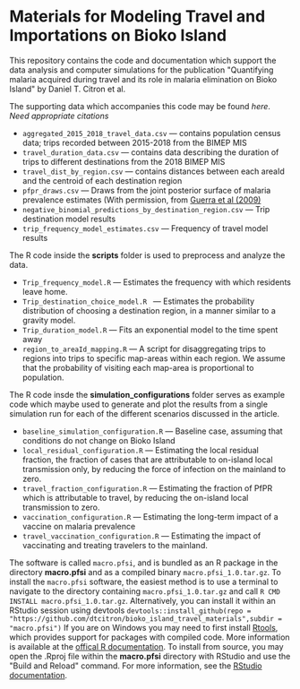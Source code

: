 # Materials for Modeling Travel and Importations on Bioko Island

This repository contains the code and documentation which support the data analysis and computer simulations for the publication "Quantifying malaria acquired during travel and its role in malaria elimination on Bioko Island" by Daniel T. Citron et al.

The supporting data which accompanies this code may be found *here*. *Need appropriate citations*

* `aggregated_2015_2018_travel_data.csv` — contains population census data; trips recorded between 2015-2018 from the BIMEP MIS
* `travel_duration_data.csv` — contains data describing the duration of trips to different destinations from the 2018 BIMEP MIS
* `travel_dist_by_region.csv` — contains distances between each areaId and the centroid of each destination region
* `pfpr_draws.csv` — Draws from the joint posterior surface of malaria prevalence estimates (With permission, from [Guerra et al (2009)](https://www.nature.com/articles/s41467-019-10339-1)
* `negative_binomial_predictions_by_destination_region.csv` — Trip destination model results
* `trip_frequency_model_estimates.csv` — Frequency of travel model results

The R code inside the **scripts** folder is used to preprocess and analyze the data.

* `Trip_frequency_model.R` — Estimates the frequency with which residents leave home. 
* `Trip_destination_choice_model.R ` — Estimates the probability distribution of choosing a destination region, in a manner similar to a gravity model.
* `Trip_duration_model.R` — Fits an exponential model to the time spent away
* `region_to_areaId_mapping.R` — A script for disaggregating trips to regions into trips to specific map-areas within each region. We assume that the probability of visiting each map-area is proportional to population.

The R code insde the **simulation_configurations** folder serves as example code which maybe used to generate and plot the results from a single simulation run for each of the different scenarios discussed in the article.

* `baseline_simulation_configuration.R` — Baseline case, assuming that conditions do not change on Bioko Island
* `local_residual_configuration.R` — Estimating the local residual fraction, the fraction of cases that are attributable to on-island local transmission only, by reducing the force of infection on the mainland to zero.
* `travel_fraction_configuration.R` — Estimating the fraction of PfPR which is attributable to travel, by reducing the on-island local transmission to zero.
* `vaccination_configuration.R` — Estimating the long-term impact of a vaccine on malaria prevalence
* `travel_vaccination_configuration.R` — Estimating the impact of vaccinating and treating travelers to the mainland.

The software is called `macro.pfsi`, and is bundled as an R package in the directory **macro.pfsi** and as a compiled binary `macro.pfsi_1.0.tar.gz`. To install the `macro.pfsi` software, the easiest method is to use a terminal to navigate to the directory containing `macro.pfsi_1.0.tar.gz` and call `R CMD INSTALL macro.pfsi_1.0.tar.gz`. Alternatively, you can install it within an RStudio session using devtools `devtools::install_github(repo = "https://github.com/dtcitron/bioko_island_travel_materials",subdir = "macro.pfsi")` If you are on Windows you may need to first install [Rtools](https://cran.r-project.org/bin/windows/Rtools/), which provides support for packages with compiled code. More information is available at the [offical R documentation](https://cran.r-project.org/doc/manuals/r-devel/R-admin.html#Installing-packages). To install from source, you may open the .Rproj file within the **macro.pfsi** directory with RStudio and use the "Build and Reload" command. For more information, see the [RStudio documentation](https://support.rstudio.com/hc/en-us/articles/200486508-Building-Testing-and-Distributing-Packages).